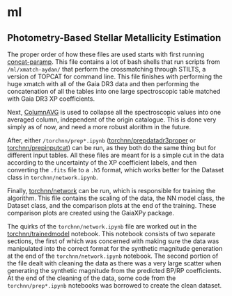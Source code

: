 # ml
## Photometry-Based Stellar Metallicity Estimation

The proper order of how these files are used starts with first running [concat-paramp](aydanmckay/ml/concat-paramp.ipynb). This file contains a lot of bash shells that run scripts from `/ml/xmatch-aydan/` that perform the crossmatching through STILTS, a version of TOPCAT for command line. This file finishes with performing the huge xmatch with all of the Gaia DR3 data and then performing the concatenation of all the tables into one large spectroscopic table matched with Gaia DR3 XP coefficients.

Next, [ColumnAVG](aydanmckay/ml/ColumnAVG.ipynb) is used to collapse all the spectroscopic values into one averaged column, independent of the origin catalogue. This is done very simply as of now, and need a more robust alorithm in the future.

After, either `/torchnn/prep*.ipynb` ([torchnn/prepdatadr3proper](aydanmckay/ml/torchnn/prepdatadr3proper.ipynb) or [torchnn/prepinputcat](aydanmckay/ml/torchnn/prepinputcat.ipynb)) can be run, as they both do the same thing but for different input tables. All these files are meant for is a simple cut in the data according to the uncertainty of the XP coefficient labels, and then converting the `.fits` file to a `.h5` format, which works better for the Dataset class in `torchnn/network.ipynb`.

Finally, [torchnn/network](aydanmckay/ml/torchnn/network.ipynb) can be run, which is responsible for training the algorithm. This file contains the scaling of the data, the NN model class, the Dataset class, and the comparison plots at the end of the training. These comparison plots are created using the GaiaXPy package.

The quirks of the `torchnn/network.ipynb` file are worked out in the [torchnn/trainedmodel](aydanmckay/ml/torchnn/trainedmodel.ipynb) notebook. This notebook consists of two separate sections, the first of which was concerned with making sure the data was manipulated into the correct format for the synthetic magnitude generation at the end of the `torchnn/network.ipynb` notebook. The second portion of the file dealt with cleaning the data as there was a very large scatter when generating the synthetic magnitude from the predicted BP/RP coefficients. At the end of the cleaning of the data, some code from the `torchnn/prep*.ipynb` notebooks was borrowed to create the clean dataset.
